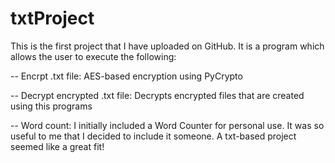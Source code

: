 # txtProject
This is the first project that I have uploaded on GitHub.
It is a program which allows the user to execute the following:

-- Encrpt .txt file: AES-based encryption using PyCrypto

-- Decrypt encrypted .txt file: Decrypts encrypted files that are created using this programs

-- Word count: I initially included a Word Counter for personal use. It was so useful to me that I decided to include it someone. A txt-based project seemed like a great fit!
